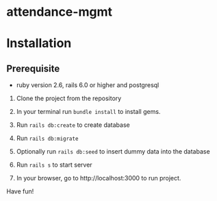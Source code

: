 # attendance-mgmt

# Installation

## Prerequisite

- ruby version 2.6, rails 6.0 or higher and postgresql

1. Clone the project from the repository

2. In your terminal run `bundle install` to install gems. 

3. Run `rails db:create` to create database 

4. Run `rails db:migrate`

5. Optionally run `rails db:seed` to insert dummy data into the database

6. Run `rails s` to start server

7. In your browser, go to http://localhost:3000 to run project.


Have fun!

